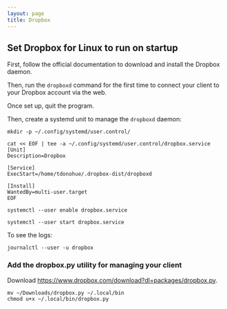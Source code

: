```yaml
---
layout: page
title: Dropbox
---
```


## Set Dropbox for Linux to run on startup

First, follow the official documentation to download and install the Dropbox daemon.

Then, run the `dropboxd` command for the first time to connect your client to your Dropbox account via the web.

Once set up, quit the program.

Then, create a systemd unit to manage the `dropboxd` daemon:

```
mkdir -p ~/.config/systemd/user.control/

cat << EOF | tee -a ~/.config/systemd/user.control/dropbox.service
[Unit]
Description=Dropbox

[Service]
ExecStart=/home/tdonohue/.dropbox-dist/dropboxd

[Install]
WantedBy=multi-user.target
EOF

systemctl --user enable dropbox.service

systemctl --user start dropbox.service
```

To see the logs:

```
journalctl --user -u dropbox
```

### Add the dropbox.py utility for managing your client

Download <https://www.dropbox.com/download?dl=packages/dropbox.py>.

```
mv ~/Downloads/dropbox.py ~/.local/bin
chmod u+x ~/.local/bin/dropbox.py


```